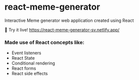 # react-meme-generator

Interactive Meme generator web application created using React

🚀 Try it live!  https://react-meme-generator-sv.netlify.app/

### Made use of React concepts like:
- Event listeners
- React State
- Conditional rendering
- React forms
- React side effects
